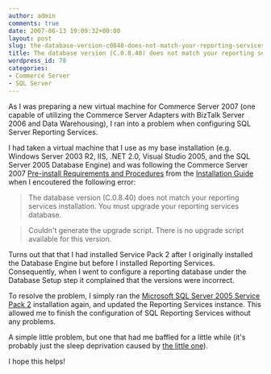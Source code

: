 ```yaml
---
author: admin
comments: true
date: 2007-06-13 19:09:32+00:00
layout: post
slug: the-database-version-c0840-does-not-match-your-reporting-services-installation
title: The database version (C.0.8.40) does not match your reporting services installation.
wordpress_id: 78
categories:
- Commerce Server
- SQL Server
---
```


As I was preparing a new virtual machine for Commerce Server 2007 (one capable of utilizing the Commerce Server Adapters with BizTalk Server 2006 and Data Warehousing), I ran into a problem when configuring SQL Server Reporting Services.




I had taken a virtual machine that I use as my base installation (e.g. Windows Server 2003 R2, IIS, .NET 2.0, Visual Studio 2005, and the SQL Server 2005 Database Engine) and was following the Commerce Server 2007 [Pre-install Requirements and Procedures](http://download.microsoft.com/download/3/a/4/3a46267f-9640-4623-86a1-c63bbfea9e1d/Installation%20and%20Configuration%20Guide%20for%20Microsoft%20Commerce%20Server%202007.html#Prepare_Install) from the [Installation Guide](http://go.microsoft.com/fwlink/?LinkID=57268) when I encoutered the following error:




> 

> 
> The database version (C.0.8.40) does not match your reporting services installation. You must upgrade your reporting services database.
> 
> 

> 
> Couldn't generate the upgrade script. There is no upgrade script available for this version.




Turns out that that I had installed Service Pack 2 after I originally installed the Database Engine but before I installed Reporting Services. Consequently, when I went to configure a reporting database under the Database Setup step it complained that the versions were incorrect.




To resolve the problem, I simply ran the [Microsoft SQL Server 2005 Service Pack 2](http://www.microsoft.com/downloads/details.aspx?FamilyId=d07219b2-1e23-49c8-8f0c-63fa18f26d3a&DisplayLang=en) installation again, and updated the Reporting Services instance. This allowed me to finish the configuration of SQL Reporting Services without any problems.




A simple little problem, but one that had me baffled for a little while (it's probably just the sleep deprivation caused by [the little one](http://www.wadewegner.com/PermaLink,guid,7b293d04-a61d-4baa-a224-0f24639f4ecc.aspx)).




I hope this helps!
